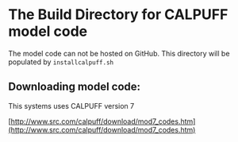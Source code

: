 # The Build Directory for CALPUFF model code

The model code can not be hosted on GitHub. This directory will be populated by `installcalpuff.sh`

## Downloading model code:

This systems uses CALPUFF version 7

[http://www.src.com/calpuff/download/mod7_codes.htm](http://www.src.com/calpuff/download/mod7_codes.htm)
